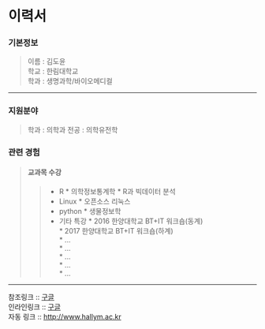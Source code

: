 이력서
==========
### 기본정보  
> 이름 : 김도윤  
> 학교 : 한림대학교  
> 학과 : 생명과학/바이오메디컬
------------------
### 지원분야
> 학과 : 의학과
> 전공 : 의학유전학
  
  
### 관련 경험
> #### 교과목 수강
>> * R
    * 의학정보통계학
    * R과 빅데이터 분석
>> * Linux
    * 오픈소스 리눅스
>> * python
    * 생물정보학
>> * 기타 특강
    * 2016 한양대학교 BT+IT 워크숍(동계)  
    * 2017 한양대학교 BT+IT 워크숍(하계)  
    * ...  
    * ...  
    * ...  
    * ...  
    * ...  
------------------- 
참조링크 :: [구글][1]   
인라인링크 :: [구글](http://www.google.com)  
자동 링크 :: <http://www.hallym.ac.kr>





[1]: https://www.google.com
